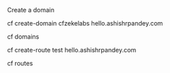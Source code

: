 

Create a domain

cf create-domain cfzekelabs hello.ashishrpandey.com

cf domains

cf create-route test hello.ashishrpandey.com

cf routes
